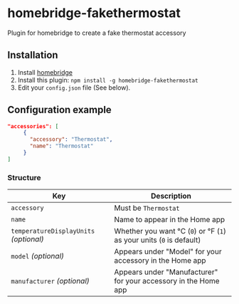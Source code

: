 # homebridge-fakethermostat
Plugin for homebridge to create a fake thermostat accessory
## Installation

1. Install [homebridge](https://github.com/nfarina/homebridge#installation-details)
2. Install this plugin: `npm install -g homebridge-fakethermostat`
3. Edit your `config.json` file (See below).

## Configuration example

```json
"accessories": [
     {
       "accessory": "Thermostat",
       "name": "Thermostat"
     }
]
```

### Structure

| Key | Description |
| --- | --- |
| `accessory` | Must be `Thermostat` |
| `name` | Name to appear in the Home app |
| `temperatureDisplayUnits` _(optional)_ | Whether you want °C (`0`) or °F (`1`) as your units (`0` is default) |
| `model` _(optional)_ | Appears under "Model" for your accessory in the Home app |
| `manufacturer` _(optional)_ | Appears under "Manufacturer" for your accessory in the Home app |

